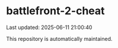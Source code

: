 # battlefront-2-cheat

Last updated: 2025-06-11 21:00:40

This repository is automatically maintained.
